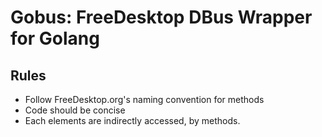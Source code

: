 # Gobus: FreeDesktop DBus Wrapper for Golang
## Rules

* Follow FreeDesktop.org's naming convention for methods
* Code should be concise
* Each elements are indirectly accessed, by methods.
